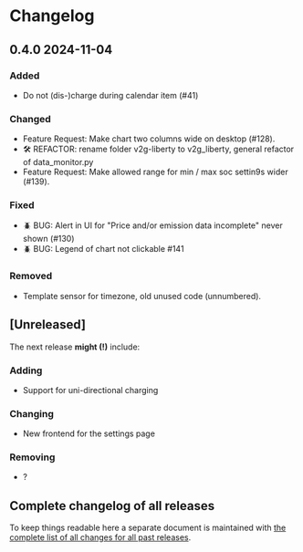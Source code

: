 # Changelog

## 0.4.0 2024-11-04

### Added

- Do not (dis-)charge during calendar item (#41)

### Changed

- Feature Request: Make chart two columns wide on desktop (#128).
- 🛠️ REFACTOR: rename folder v2g-liberty to v2g_liberty, general refactor of data_monitor.py
- Feature Request: Make allowed range for min / max soc settin9s wider (#139).

### Fixed

- 🪲 BUG: Alert in UI for "Price and/or emission data incomplete" never shown (#130)
- 🪲 BUG: Legend of chart not clickable #141 

### Removed

- Template sensor for timezone, old unused code (unnumbered).



## [Unreleased]

The next release **might (!)** include:

### Adding

- Support for uni-directional charging

### Changing

- New frontend for the settings page

### Removing

- ?


## Complete changelog of all releases

To keep things readable here a separate document is maintained 
with [the complete list of all changes for all past releases](changelog_of_all_releases.md).

&nbsp;

